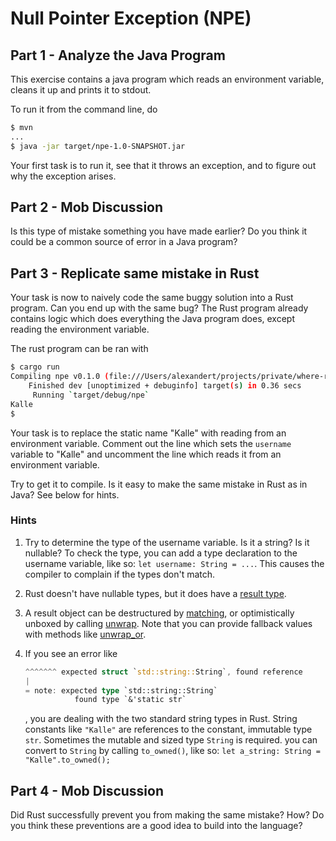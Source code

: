 # Null Pointer Exception (NPE)

## Part 1 - Analyze the Java Program
This exercise contains a java program which reads an environment variable, cleans it up and prints it to stdout.

To run it from the command line, do
```bash
$ mvn
...
$ java -jar target/npe-1.0-SNAPSHOT.jar
```

Your first task is to run it, see that it throws an exception, and to figure out why the exception arises.

## Part 2 - Mob Discussion
Is this type of mistake something you have made earlier? Do you think it could be a common source of error in
a Java program?

## Part 3 - Replicate same mistake in Rust

Your task is now to naively code the same buggy solution into a Rust program. Can you end up with the same bug? The Rust program
already contains logic which does everything the Java program does, except reading the
environment variable.

The rust program can be ran with
```bash
$ cargo run
Compiling npe v0.1.0 (file:///Users/alexandert/projects/private/where-rust-shines/tasks/npe/rust)
    Finished dev [unoptimized + debuginfo] target(s) in 0.36 secs
     Running `target/debug/npe`
Kalle
$
```

Your task is to replace the static name "Kalle" with reading from an
environment variable. Comment out the line which sets
the `username` variable to "Kalle" and uncomment the line which reads
it from an environment variable.

Try to get it to compile. Is it easy to make the same mistake in
Rust as in Java? See below for hints.

### Hints

1. Try to determine the type of the username variable. Is it a string? Is
   it nullable? To check the type, you can
   add a type declaration to the username
   variable, like so: `let username: String = ...`.
   This causes the compiler to complain if the
   types don't match.

2. Rust doesn't have nullable types, but it
   does have a [result type](https://doc.rust-lang.org/std/result/).

3. A result object can be destructured by
   [matching](https://rustbyexample.com/flow_control/match.html), or
   optimistically unboxed by calling [unwrap](https://doc.rust-lang.org/std/result/enum.Result.html#method.unwrap).
   Note that you can provide fallback values with methods like
   [unwrap_or](https://doc.rust-lang.org/std/result/enum.Result.html#method.unwrap_or).

4. If you see an error like
   ```rust
   ^^^^^^^ expected struct `std::string::String`, found reference
   |
   = note: expected type `std::string::String`
              found type `&'static str`
   ```
   , you are dealing with the two standard
   string types in Rust. String constants like
   `"Kalle"` are references to the constant, immutable type `str`. Sometimes the mutable
   and sized type `String` is required. you
   can convert to `String` by calling
   `to_owned()`, like so: `let a_string: String = "Kalle".to_owned();`

## Part 4 - Mob Discussion

Did Rust successfully prevent you from making the same mistake? How?
Do you think these preventions are a good idea to build into the language?
